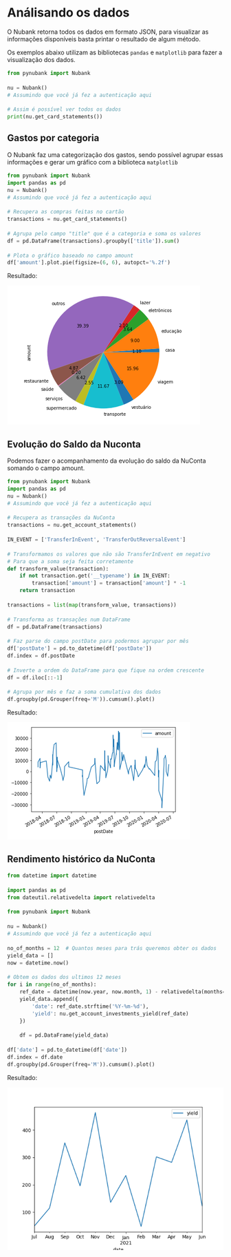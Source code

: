 # Análisando os dados
O Nubank retorna todos os dados em formato JSON, para visualizar as informações disponíveis basta printar o resultado de algum método.

Os exemplos abaixo utilizam as bibliotecas `pandas` e `matplotlib` para fazer a visualização dos dados.

```python
from pynubank import Nubank

nu = Nubank()
# Assumindo que você já fez a autenticação aqui

# Assim é possível ver todos os dados
print(nu.get_card_statements())
```

## Gastos por categoria
O Nubank faz uma categorização dos gastos, sendo possível agrupar essas informações e gerar um gráfico com a biblioteca `matplotlib`

```python
from pynubank import Nubank
import pandas as pd
nu = Nubank()
# Assumindo que você já fez a autenticação aqui

# Recupera as compras feitas no cartão
transactions = nu.get_card_statements()

# Agrupa pelo campo "title" que é a categoria e soma os valores
df = pd.DataFrame(transactions).groupby(['title']).sum()

# Plota o gráfico baseado no campo amount
df['amount'].plot.pie(figsize=(6, 6), autopct='%.2f')
```

Resultado:

![Gráfico de Gasto por Categoria](./img/category-chart.PNG)

## Evolução do Saldo da Nuconta
Podemos fazer o acompanhamento da evolução do saldo da NuConta somando o campo amount.

```python
from pynubank import Nubank
import pandas as pd
nu = Nubank()
# Assumindo que você já fez a autenticação aqui

# Recupera as transações da NuConta
transactions = nu.get_account_statements()

IN_EVENT = ['TransferInEvent', 'TransferOutReversalEvent']

# Transformamos os valores que não são TransferInEvent em negativo
# Para que a soma seja feita corretamente
def transform_value(transaction):
    if not transaction.get('__typename') in IN_EVENT:
        transaction['amount'] = transaction['amount'] * -1
    return transaction

transactions = list(map(transform_value, transactions))

# Transforma as transações num DataFrame
df = pd.DataFrame(transactions)

# Faz parse do campo postDate para podermos agrupar por mês
df['postDate'] = pd.to_datetime(df['postDate'])
df.index = df.postDate

# Inverte a ordem do DataFrame para que fique na ordem crescente
df = df.iloc[::-1]

# Agrupa por mês e faz a soma cumulativa dos dados
df.groupby(pd.Grouper(freq='M')).cumsum().plot()
```

Resultado:

![Gráfico de Gasto por Categoria](./img/balance-evolution.PNG)

## Rendimento histórico da NuConta

```python
from datetime import datetime

import pandas as pd
from dateutil.relativedelta import relativedelta

from pynubank import Nubank

nu = Nubank()
# Assumindo que você já fez a autenticação aqui

no_of_months = 12  # Quantos meses para trás queremos obter os dados
yield_data = []
now = datetime.now()

# Obtem os dados dos ultimos 12 meses
for i in range(no_of_months):
    ref_date = datetime(now.year, now.month, 1) - relativedelta(months=i)
    yield_data.append({
        'date': ref_date.strftime('%Y-%m-%d'),
        'yield': nu.get_account_investments_yield(ref_date)
    })

    df = pd.DataFrame(yield_data)

df['date'] = pd.to_datetime(df['date'])
df.index = df.date
df.groupby(pd.Grouper(freq='M')).cumsum().plot()
```

Resultado:

![Gráfico da evolução dos rendimentos](./img/yield-evolution.png)
